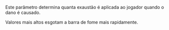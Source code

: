 Este parâmetro determina quanta exaustão é aplicada ao jogador quando o dano é causado.

Valores mais altos esgotam a barra de fome mais rapidamente.
